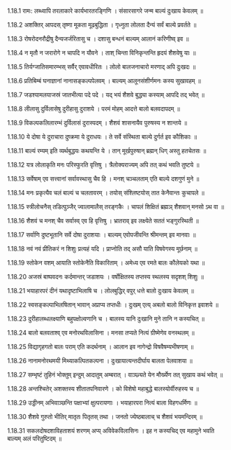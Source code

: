 1.18.1
रामः:
लब्ध्वापि तरलाकारे कार्यभारतरङ्गिणि ।
संसारसागरे जन्म बाल्यं दुःखाय केवलम् ॥


1.18.2
अशक्तिर् आपदस् तृष्णा मूकता मूढबुद्धिता ।
गृध्नुता लोलता दैन्यं सर्वं बाल्ये प्रवर्तते ॥


1.18.3
रोषरोदनरौद्रीषु दैन्यजर्जरितासु च ।
दशासु बन्धनं बाल्यम् आलानं करिणीष्व् इव ॥


1.18.4
न मृतौ न जरारोगे न चापदि न यौवने ।
ताश् चिन्ता विनिकृन्तन्ति हृदयं शैशवेषु याः ॥


1.18.5
तिर्यग्जातिसमारम्भस् सर्वैर् एवावधीरितः ।
लोलो बालजनाचारो मरणाद् अपि दुःखदः ॥


1.18.6
प्रतिबिम्बं घनाज्ञानां नानासङ्कल्पपेलवम् ।
बाल्यम् आलूनसंशीर्णमनः कस्य सुखावहम् ॥


1.18.7
जडश्यामलयाजस्रं जातभीत्या पदे पदे ।
यद् भयं शैशवे बुद्ध्या कस्याम् आपदि तद् भवेत् ॥


1.18.8
लीलासु दुर्विलासेषु दुरीहासु दुराशये ।
परमं मोहम् आदत्ते बालो बलवदापदम् ॥


1.18.9
विकल्पकलिलारम्भं दुर्विलासं दुरास्पदम् ।
शैशवं शासनायैव पुरुषस्य न शान्तये ॥


1.18.10
ये दोषा ये दुराचारा दुष्क्रमा ये दुराधयः ।
ते सर्वे संस्थिता बाल्ये दुर्गर्त इव कौशिकाः ॥


1.18.11
बाल्यं रम्यम् इति व्यर्थबुद्धयः कथयन्ति ये ।
तान् मूर्खपुरुषान् ब्रह्मन् धिग् अस्तु हतचेतसः ॥


1.18.12
यत्र लोलाकृति मनः परिस्फुरति वृत्तिषु ।
त्रैलोक्यराज्यम् अपि तत् कथं भवति तुष्टये ॥


1.18.13
सर्वेषाम् एव सत्त्वानां सर्वावस्थासु चैव हि ।
मनश् चञ्चलताम् एति बाल्ये दशगुणं मुने ॥


1.18.14
मनः प्रकृत्यैव चलं बाल्यं च चलतावरम् ।
तयोस् संश्लिष्टयोस् तात केनैवान्तः कुचापले ॥


1.18.15
स्त्रीलोचनैस् तडित्पुञ्जैर् ज्वालामालैस् तरङ्गकैः ।
चापलं शिक्षितं ब्रह्मञ् शैशवान् मनसो ऽथ वा ॥


1.18.16
शैशवं च मनश् चैव सर्वास्व् एव हि वृत्तिषु ।
भ्रातराव् इव लक्ष्येते सततं भङ्गुरस्थिती ॥


1.18.17
सर्वाणि दुष्टभूतानि सर्वे दोषा दुराशयाः ।
बाल्यम् एवोपजीवन्ति श्रीमन्तम् इव मानवाः ॥


1.18.18
नवं नवं प्रीतिकरं न शिशुः प्रत्यहं यदि ।
प्राप्नोति तद् असौ याति विषवेगस्य मूर्छनाम् ॥


1.18.19
स्तोकेन वशम् आयाति स्तोकेनैति विकारिताम् ।
अमेध्य एव रमते बालः कौलेयको यथा ॥


1.18.20
अजस्रं बाष्पवदनः कर्दमान्तर् जडाशयः ।
वर्षोक्षितस्य तप्तस्य स्थलस्य सदृशश् शिशुः ॥


1.18.21
भयाहारपरं दीनं यथादृष्टाभिलाषि च ।
लोलबुद्धिर् वपुर् धत्ते बालो दुःखाय केवलम् ॥


1.18.22
स्वसङ्कल्पाभिलषितान् भावान् अप्राप्य तप्तधीः ।
दुःखम् एत्य् अबलो बालो विनिकृत्त इवाशये ॥


1.18.23
दुरीहालब्धलक्ष्याणि बहुपक्षोल्वणानि च ।
बालस्य यानि दुःखानि मुने तानि न कस्यचित् ॥


1.18.24
बालो बलवताश्व् एव मनोरथविलासिना ।
मनसा तप्यते नित्यं ग्रीष्मेणेव वनस्थलम् ॥


1.18.25
विद्यागृहगतो बालः पराम् एति कदर्थनाम् ।
आलान इव नागेन्द्रो विषवैषम्यभीषणाम् ॥


1.18.26
नानामनोरथमयी मिथ्याकल्पितकल्पना ।
दुःखायात्यन्तदीर्घाय बालता पेलवाशया ॥


1.18.27
सम्भृष्टं तुहिनं भोक्तुम् इन्दुम् आदातुम् अम्बरात् ।
वाञ्छ्यते येन मौर्ख्येण तत् सुखाय कथं भवेत् ॥


1.18.28
अन्तश्चितेर् अशक्तस्य शीतातपनिवारणे ।
को विशेषो महाबुद्धे बालस्योर्वीरुहस्य च ॥


1.18.29
उड्डीनम् अभिवाञ्छन्ति पक्षाभ्यां क्षुत्परायणाः ।
भयाहारपरा नित्यं बाला विहगधर्मिणः ॥


1.18.30
शैशवे गुरुतो भीतिर् मातृतः पितृतस् तथा ।
जनतो ज्येष्ठबालाच् च शैशवं भयमन्दिरम् ॥


1.18.31
सकलदोषदशाविहताशयं शरणम् अप्य् अविवेकविलासिनः ।
इह न कस्यचिद् एव महामुने भवति बाल्यम् अलं परितुष्टिदम् ॥

